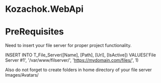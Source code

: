 # Kozachok.WebApi

# PreRequisites

Need to insert your file server for proper project functionality.

INSERT INTO T_File_Server([Name], [Path], [Url], [IsActive])
VALUES('File Server #1', '/var/www/filserver/', 'https://mydomain.com/files/', 1)

Also do not forget to create folders in home directory of your file server
Images/Avatars/
